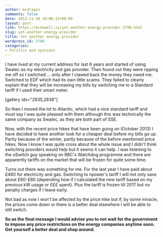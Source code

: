 ```yaml
---
author: mcdragon
comments: false
date: 2013-11-30 10:00:13+00:00
layout: post
link: https://mcdowell.si/yet-another-energy-provider-2798.html
slug: yet-another-energy-provider
title: Yet another energy provider
wordpress_id: 2798
categories:
- Politics and opinions
---
```


I have lived at my current address for last 6 years and started of using Swalec as my electricity and gas provider. Then found out they were ripping me off so I switched ... only after I clawed back the money they owed me. Switched to EDF which had its own little scams. They failed to clearly explain that they will be increasing my bills by switching me to a Standard tariff if I used their smart meter.

[gallery ids="2835,2836"]

So then I moved the lot to Atlantic, which had a nice standard tariff and must say I was quite pleased with them although this was technically the same company as Swalec, as they are both part of SSE.

Now, with the recent price hikes that have been going on (October 2013) I have decided to have another look for a cheaper deal before my bills go up. Partly because of the winter, partly because of the before mentioned price hikes. Now I know I was quite cross about the whole issue and I didn't think switching providers would help but it seems it can help. I was listening to the uSwitch guy speaking on BBC's Watchdog programme and there are apparently tariffs on the market that will be frozen for quite some time.

Turns out there was something for me. For the last year I have paid about £460 for electricity and gas. Switching to npower's tariff I will not only save about £60-£80 (depending how if I calculated the new tariff based on my previous kW usage or £££ spent). Plus the tariff is frozen till 2017 but no penalty charges if I leave early.

Not bad as now I won't be affected by the price hike but if, by some miracle, the prices come down or there is a better deal elsewhere I will be able to still switch.

**So as the final message I would advise you to not wait for the government to impose any price restrictions on the energy companies anytime soon. Get yourself a better deal and shop around.**

